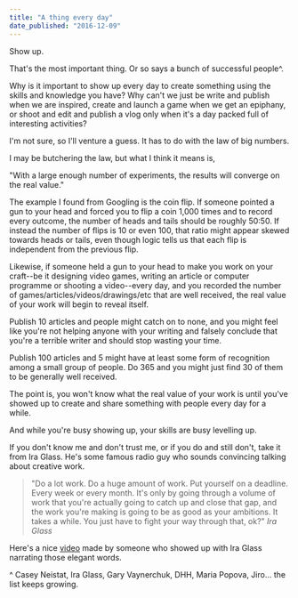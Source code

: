 ```yaml
---
title: "A thing every day"
date_published: "2016-12-09"
---
```


Show up.

That's the most important thing. Or so says a bunch of successful people^.

Why is it important to show up every day to create something using the skills and knowledge you have? Why can't we just be write and publish when we are inspired, create and launch a game when we get an epiphany, or shoot and edit and publish a vlog only when it's a day packed full of interesting activities?

I'm not sure, so I'll venture a guess. It has to do with the law of big numbers.

I may be butchering the law, but what I think it means is,

"With a large enough number of experiments, the results will converge on the real value."

The example I found from Googling is the coin flip. If someone pointed a gun to your head and forced you to flip a coin 1,000 times and to record every outcome, the number of heads and tails should be roughly 50:50. If instead the number of flips is 10 or even 100, that ratio might appear skewed towards heads or tails, even though logic tells us that each flip is independent from the previous flip.

Likewise, if someone held a gun to your head to make you work on your craft--be it designing video games, writing an article or computer programme or shooting a video--every day, and you recorded the number of games/articles/videos/drawings/etc that are well received, the real value of your work will begin to reveal itself.

Publish 10 articles and people might catch on to none, and you might feel like you're not helping anyone with your writing and falsely conclude that you're a terrible writer and should stop wasting your time.

Publish 100 articles and 5 might have at least some form of recognition among a small group of people. Do 365 and you might just find 30 of them to be generally well received.

The point is, you won't know what the real value of your work is until you've showed up to create and share something with people every day for a while.

And while you're busy showing up, your skills are busy levelling up.

If you don't know me and don't trust me, or if you do and still don't, take it from Ira Glass. He's some famous radio guy who sounds convincing talking about creative work.

> "Do a lot work. Do a huge amount of work. Put yourself on a deadline. Every week or every month. It's only by going through a volume of work that you're actually going to catch up and close that gap, and the work you're making is going to be as good as your ambitions. It takes a while. You just have to fight your way through that, ok?"
> <cite>Ira Glass</cite>

Here's a nice [video](https://vimeo.com/85040589) made by someone who showed up with Ira Glass narrating those elegant words.

^ Casey Neistat, Ira Glass, Gary Vaynerchuk, DHH, Maria Popova, Jiro... the list keeps growing.
